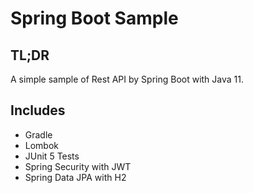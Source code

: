 # Spring Boot Sample

## TL;DR

A simple sample of Rest API by Spring Boot with Java 11.

## Includes

- Gradle
- Lombok
- JUnit 5 Tests
- Spring Security with JWT
- Spring Data JPA with H2